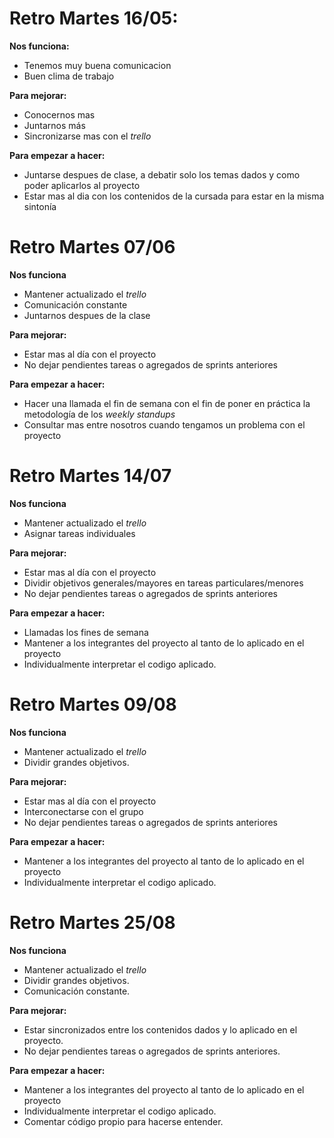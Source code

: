 # Retro Martes 16/05:

**Nos funciona:**

* Tenemos muy buena comunicacion
* Buen clima de trabajo

**Para mejorar:**

* Conocernos mas
* Juntarnos más
* Sincronizarse mas con el *trello*

**Para empezar a hacer:**

* Juntarse despues de clase, a debatir solo los temas dados y como poder aplicarlos al proyecto
* Estar mas al dia con los contenidos de la cursada para estar en la misma sintonía

# Retro Martes 07/06

**Nos funciona**

* Mantener actualizado el *trello*
* Comunicación constante
* Juntarnos despues de la clase

**Para mejorar:**

* Estar mas al día con el proyecto
* No dejar pendientes tareas o agregados de sprints anteriores

**Para empezar a hacer:**

* Hacer una llamada el fin de semana con el fin de poner en práctica la metodología de los *weekly standups*
* Consultar mas entre nosotros cuando tengamos un problema con el proyecto

# Retro Martes 14/07

**Nos funciona**

* Mantener actualizado el *trello*
* Asignar tareas individuales

**Para mejorar:**

* Estar mas al día con el proyecto
* Dividir objetivos generales/mayores en tareas particulares/menores
* No dejar pendientes tareas o agregados de sprints anteriores

**Para empezar a hacer:**

* Llamadas los fines de semana
* Mantener a los integrantes del proyecto al tanto de lo aplicado en el proyecto
* Individualmente interpretar el codigo aplicado.

# Retro Martes 09/08

**Nos funciona**

* Mantener actualizado el *trello*
* Dividir grandes objetivos.

**Para mejorar:**

* Estar mas al día con el proyecto
* Interconectarse con el grupo
* No dejar pendientes tareas o agregados de sprints anteriores

**Para empezar a hacer:**

* Mantener a los integrantes del proyecto al tanto de lo aplicado en el proyecto
* Individualmente interpretar el codigo aplicado.

# Retro Martes 25/08

**Nos funciona**

* Mantener actualizado el *trello*
* Dividir grandes objetivos.
* Comunicación constante.

**Para mejorar:**

* Estar sincronizados entre los contenidos dados y lo aplicado en el proyecto.
* No dejar pendientes tareas o agregados de sprints anteriores.

**Para empezar a hacer:**

* Mantener a los integrantes del proyecto al tanto de lo aplicado en el proyecto
* Individualmente interpretar el codigo aplicado.
* Comentar código propio para hacerse entender.
